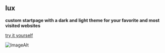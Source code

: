 ## lux

**custom startpage with a dark and light theme for your favorite and most visited websites**

[try it yourself](https://sadparadiseinhell.github.io/)

![ImageAlt](https://i.imgur.com/ktB1dcX.png)
